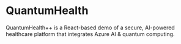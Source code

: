 # QuantumHealth
QuantumHealth++ is a React-based demo of a secure, AI-powered healthcare platform that integrates Azure AI &amp; quantum computing.

